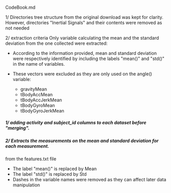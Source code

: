 CodeBook.md

1/ Directories tree structure from the original download was kept for clarity.
However, directories "Inertial Signals" and their contents were removed as not needed 

2/ extraction criteria
Only variable calculating the mean and the standard deviation from the one collected were extracted:
-  According to the information provided, mean and standard deviation were respectively identified by including the labels "mean()" and "std()" in the name of variables.

- These vectors were excluded as they are only used on the angle() variable:
    - gravityMean
    - tBodyAccMean
    - tBodyAccJerkMean
    - tBodyGyroMean
    - tBodyGyroJerkMean

##### 1/ adding activity and subject_id columns to each dataset before "merging".


##### 2/ Extracts the measurements on the mean and standard deviation  for each measurement.
from the features.txt file
- The label "mean()" is replaced by Mean
- The label "std()"  is replaced by Std
- Dashes in the variable names were removed as they can affect later data manipulation

